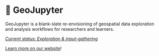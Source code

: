 # 👋 GeoJupyter

GeoJupyter is a blank-slate re-envisioning of geospatial data exploration and analysis
workflows for researchers and learners.

_[Current status: Exploration & input-gathering](https://geojupyter.github.io/about.html)_

[Learn more on our website](https://geojupyter.github.io)!
